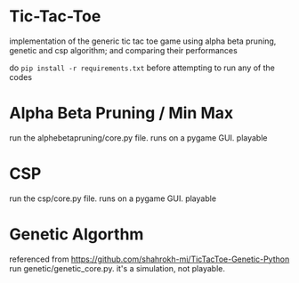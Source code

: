 # Tic-Tac-Toe
implementation of the generic tic tac toe game using alpha beta pruning, genetic and csp algorithm; and comparing their performances


do `pip install -r requirements.txt` before attempting to run any of the codes
# Alpha Beta Pruning / Min Max 
run the alphebetapruning/core.py file. runs on a pygame GUI. playable
# CSP
run the csp/core.py file. runs on a pygame GUI. playable
# Genetic Algorthm
referenced from https://github.com/shahrokh-mi/TicTacToe-Genetic-Python
run genetic/genetic_core.py. it's a simulation, not playable.
